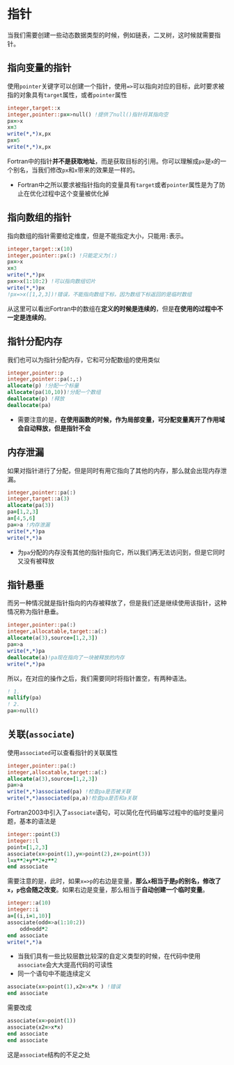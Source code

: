 # 指针

当我们需要创建一些动态数据类型的时候，例如链表，二叉树，这时候就需要指针。

## 指向变量的指针

使用`pointer`关键字可以创建一个指针，使用`=>`可以指向对应的目标，此时要求被指的对象具有`target`属性，或者`pointer`属性
``` fortran
integer,target::x
integer,pointer::px=>null() !提供了null()指针将其指向空
px=>x
x=3
write(*,*)x,px
px=5
write(*,*)x,px
```
Fortran中的指针**并不是获取地址**，而是获取目标的引用。你可以理解成`px`是`x`的一个别名，当我们修改`px`和`x`带来的效果是一样的。

- Fortran中之所以要求被指针指向的变量具有`target`或者`pointer`属性是为了防止在优化过程中这个变量被优化掉

## 指向数组的指针

指向数组的指针需要给定维度，但是不能指定大小，只能用`:`表示。
``` fortran
integer,target::x(10)
integer,pointer::px(:) !只能定义为(:)
px=>x
x=3
write(*,*)px
px=>x(1:10:2) !可以指向数组切片
write(*,*)px
!px=>x([1,2,3])!错误，不能指向数组下标，因为数组下标返回的是临时数组
```
从这里可以看出Fortran中的数组在**定义的时候是连续的**，但是**在使用的过程中不一定是连续的**。

## 指针分配内存

我们也可以为指针分配内存，它和可分配数组的使用类似
``` fortran
integer,pointer::p
integer,pointer::pa(:,:)
allocate(p) !分配一个标量
allocate(pa(10,10))!分配一个数组
deallocate(p) !释放
deallocate(pa)
```
- 需要注意的是，**在使用函数的时候，作为局部变量，可分配变量离开了作用域会自动释放，但是指针不会**

## 内存泄漏

如果对指针进行了分配，但是同时有用它指向了其他的内存，那么就会出现内存泄漏。
``` fortran
integer,pointer::pa(:)
integer,target::a(3)
allocate(pa(3))
pa=[1,2,3]
a=[4,5,6]
pa=>a !内存泄漏
write(*,*)pa
write(*,*)a
```
- 为`pa`分配的内存没有其他的指针指向它，所以我们再无法访问到，但是它同时又没有被释放

## 指针悬垂
而另一种情况就是指针指向的内存被释放了，但是我们还是继续使用该指针，这种情况称为指针悬垂。
``` fortran
integer,pointer::pa(:)
integer,allocatable,target::a(:)
allocate(a(3),source=[1,2,3])
pa=>a
write(*,*)pa
deallocate(a)!pa现在指向了一块被释放的内存
write(*,*)pa 
```
所以，在对应的操作之后，我们需要同时将指针置空，有两种语法。
``` fortran
! 1.
nullify(pa)
! 2.
pa=>null()
```

## 关联(`associate`)
使用`associated`可以查看指针的关联属性
``` fortran
integer,pointer::pa(:)
integer,allocatable,target::a(:)
allocate(a(3),source=[1,2,3])
pa=>a
write(*,*)associated(pa) !检查pa是否被关联
write(*,*)associated(pa,a)!检查pa是否和a关联
```
Fortran2003中引入了`associate`语句，可以简化在代码编写过程中的临时变量问题，基本的语法是
``` fortran
integer::point(3)
integer::l
point=[1,2,3]
associate(x=>point(1),y=>point(2),z=>point(3))
l=x**2+y**2+z**2
end associate
```
需要注意的是，此时，如果`x=>p`的右边是变量，**那么`x`相当于是`p`的别名，修改了`x`，`p`也会随之改变**。如果右边是变量，那么相当于**自动创建一个临时变量**。
``` fortran
integer::a(10)
integer::i
a=[(i,i=1,10)]
associate(odd=>a(1:10:2))
    odd=odd*2
end associate
write(*,*)a
```
- 当我们具有一些比较层数比较深的自定义类型的时候，在代码中使用`associate`会大大提高代码的可读性
- 同一个语句中不能连续定义
``` fortran
associate(x=>point(1),x2=>x*x ) !错误
end associate
```
需要改成
``` fortran
associate(x=>point(1))
associate(x2=>x*x)
end associate
end associate
```
这是`associate`结构的不足之处
